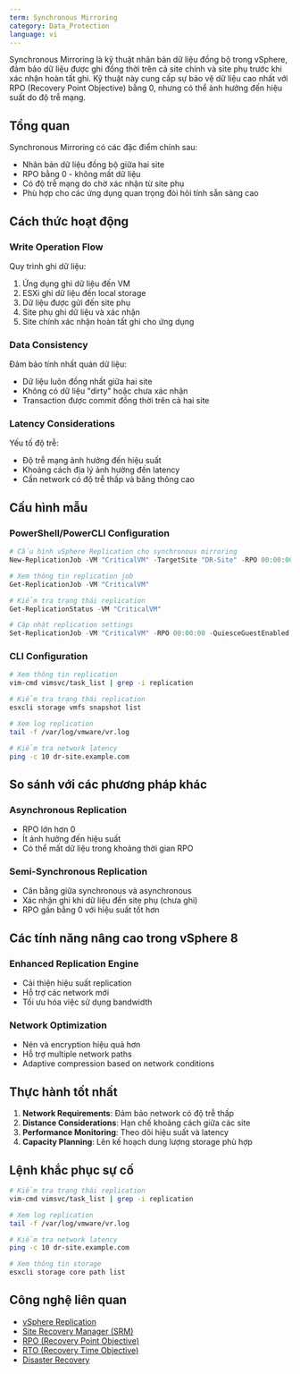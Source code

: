 ```yaml
---
term: Synchronous Mirroring
category: Data_Protection
language: vi
---
```


Synchronous Mirroring là kỹ thuật nhân bản dữ liệu đồng bộ trong vSphere, đảm bảo dữ liệu được ghi đồng thời trên cả site chính và site phụ trước khi xác nhận hoàn tất ghi. Kỹ thuật này cung cấp sự bảo vệ dữ liệu cao nhất với RPO (Recovery Point Objective) bằng 0, nhưng có thể ảnh hưởng đến hiệu suất do độ trễ mạng.

## Tổng quan

Synchronous Mirroring có các đặc điểm chính sau:
- Nhân bản dữ liệu đồng bộ giữa hai site
- RPO bằng 0 - không mất dữ liệu
- Có độ trễ mạng do chờ xác nhận từ site phụ
- Phù hợp cho các ứng dụng quan trọng đòi hỏi tính sẵn sàng cao

## Cách thức hoạt động

### Write Operation Flow
Quy trình ghi dữ liệu:
1. Ứng dụng ghi dữ liệu đến VM
2. ESXi ghi dữ liệu đến local storage
3. Dữ liệu được gửi đến site phụ
4. Site phụ ghi dữ liệu và xác nhận
5. Site chính xác nhận hoàn tất ghi cho ứng dụng

### Data Consistency
Đảm bảo tính nhất quán dữ liệu:
- Dữ liệu luôn đồng nhất giữa hai site
- Không có dữ liệu "dirty" hoặc chưa xác nhận
- Transaction được commit đồng thời trên cả hai site

### Latency Considerations
Yếu tố độ trễ:
- Độ trễ mạng ảnh hưởng đến hiệu suất
- Khoảng cách địa lý ảnh hưởng đến latency
- Cần network có độ trễ thấp và băng thông cao

## Cấu hình mẫu

### PowerShell/PowerCLI Configuration
```powershell
# Cấu hình vSphere Replication cho synchronous mirroring
New-ReplicationJob -VM "CriticalVM" -TargetSite "DR-Site" -RPO 00:00:00 -NetworkCompressionEnabled $true

# Xem thông tin replication job
Get-ReplicationJob -VM "CriticalVM"

# Kiểm tra trạng thái replication
Get-ReplicationStatus -VM "CriticalVM"

# Cập nhật replication settings
Set-ReplicationJob -VM "CriticalVM" -RPO 00:00:00 -QuiesceGuestEnabled $true
```

### CLI Configuration
```bash
# Xem thông tin replication
vim-cmd vimsvc/task_list | grep -i replication

# Kiểm tra trạng thái replication
esxcli storage vmfs snapshot list

# Xem log replication
tail -f /var/log/vmware/vr.log

# Kiểm tra network latency
ping -c 10 dr-site.example.com
```

## So sánh với các phương pháp khác

### Asynchronous Replication
- RPO lớn hơn 0
- Ít ảnh hưởng đến hiệu suất
- Có thể mất dữ liệu trong khoảng thời gian RPO

### Semi-Synchronous Replication
- Cân bằng giữa synchronous và asynchronous
- Xác nhận ghi khi dữ liệu đến site phụ (chưa ghi)
- RPO gần bằng 0 với hiệu suất tốt hơn

## Các tính năng nâng cao trong vSphere 8

### Enhanced Replication Engine
- Cải thiện hiệu suất replication
- Hỗ trợ các network mới
- Tối ưu hóa việc sử dụng bandwidth

### Network Optimization
- Nén và encryption hiệu quả hơn
- Hỗ trợ multiple network paths
- Adaptive compression based on network conditions

## Thực hành tốt nhất

1. **Network Requirements**: Đảm bảo network có độ trễ thấp
2. **Distance Considerations**: Hạn chế khoảng cách giữa các site
3. **Performance Monitoring**: Theo dõi hiệu suất và latency
4. **Capacity Planning**: Lên kế hoạch dung lượng storage phù hợp

## Lệnh khắc phục sự cố

```bash
# Kiểm tra trạng thái replication
vim-cmd vimsvc/task_list | grep -i replication

# Xem log replication
tail -f /var/log/vmware/vr.log

# Kiểm tra network latency
ping -c 10 dr-site.example.com

# Xem thông tin storage
esxcli storage core path list
```

## Công nghệ liên quan

- [vSphere Replication](/glossary/term/vsphere-replication)
- [Site Recovery Manager (SRM)](/glossary/term/site-recovery-manager)
- [RPO (Recovery Point Objective)](/glossary/term/rpo)
- [RTO (Recovery Time Objective)](/glossary/term/rto)
- [Disaster Recovery](/glossary/term/disaster-recovery)